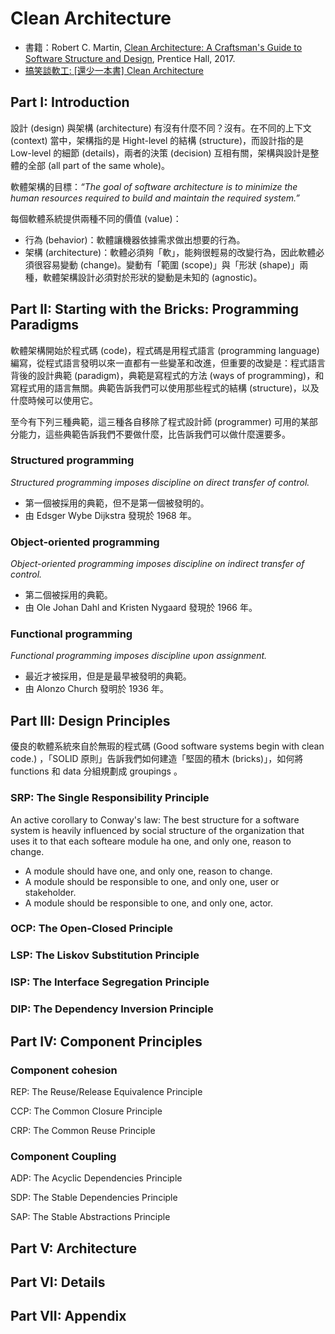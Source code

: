 # Clean Architecture

* 書籍：Robert C. Martin, [Clean Architecture: A Craftsman's Guide to Software Structure and Design](http://www.informit.com/store/clean-architecture-a-craftsmans-guide-to-software-structure-9780134494166), Prentice Hall, 2017.
* [搞笑談軟工: [還少一本書] Clean Architecture](http://teddy-chen-tw.blogspot.tw/2017/11/clean-architecture.html)

## Part I: Introduction

設計 (design) 與架構 (architecture) 有沒有什麼不同？沒有。在不同的上下文 (context) 當中，架構指的是 Hight-level 的結構 (structure)，而設計指的是 Low-level 的細節 (details)，兩者的決策 (decision) 互相有關，架構與設計是整體的全部 (all part of the same whole)。

軟體架構的目標：_“The goal of software architecture is to minimize the human resources required to build and maintain the required system.”_

每個軟體系統提供兩種不同的價值 (value)：
* 行為 (behavior)：軟體讓機器依據需求做出想要的行為。
* 架構 (architecture)：軟體必須夠「軟」，能夠很輕易的改變行為，因此軟體必須很容易變動 (change)。變動有「範圍 (scope)」與「形狀 (shape)」兩種，軟體架構設計必須對於形狀的變動是未知的 (agnostic)。

## Part II: Starting with the Bricks: Programming Paradigms

軟體架構開始於程式碼 (code)，程式碼是用程式語言 (programming language) 編寫，從程式語言發明以來一直都有一些變革和改進，但重要的改變是：程式語言背後的設計典範 (paradigm)，典範是寫程式的方法 (ways of programming)，和寫程式用的語言無關。典範告訴我們可以使用那些程式的結構 (structure)，以及什麼時候可以使用它。

至今有下列三種典範，這三種各自移除了程式設計師 (programmer) 可用的某部分能力，這些典範告訴我們不要做什麼，比告訴我們可以做什麼還要多。

### Structured programming

_Structured programming imposes discipline on direct transfer of control._

* 第一個被採用的典範，但不是第一個被發明的。
* 由 Edsger Wybe Dijkstra 發現於 1968 年。

### Object-oriented programming

_Object-oriented programming imposes discipline on indirect transfer of control._

* 第二個被採用的典範。
* 由 Ole Johan Dahl and Kristen Nygaard 發現於 1966 年。

### Functional programming

_Functional programming imposes discipline upon assignment._

* 最近才被採用，但是是最早被發明的典範。
* 由 Alonzo Church 發明於 1936 年。

## Part III: Design Principles

優良的軟體系統來自於無瑕的程式碼 (Good software systems begin with clean code.) ，「SOLID 原則」告訴我們如何建造「堅固的積木 (bricks)」，如何將 functions 和 data 分組規劃成 groupings 。

### SRP: The Single Responsibility Principle

An active corollary to Conway's law: The best structure for a software system is heavily influenced by social structure of the organization that uses it to that each softeare module ha one, and only one, reason to change.

* A module should have one, and only one, reason to change.
* A module should be responsible to one, and only one, user or stakeholder.
* A module should be responsible to one, and only one, actor.

### OCP: The Open-Closed Principle

### LSP: The Liskov Substitution Principle

### ISP: The Interface Segregation Principle

### DIP: The Dependency Inversion Principle

## Part IV: Component Principles

### Component cohesion

REP: The Reuse/Release Equivalence Principle

CCP: The Common Closure Principle

CRP: The Common Reuse Principle

### Component Coupling

ADP: The Acyclic Dependencies Principle

SDP: The Stable Dependencies Principle

SAP: The Stable Abstractions Principle

## Part V: Architecture


## Part VI: Details


## Part VII: Appendix


